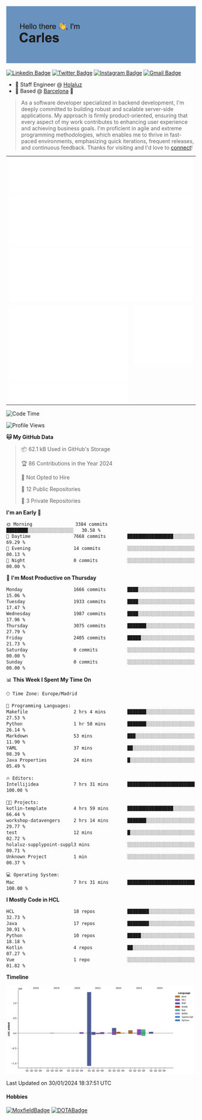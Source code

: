 <img src="header.png" alt="header">

[![Linkedin Badge](https://img.shields.io/badge/-cdespona-blue?style=flat&logo=Linkedin&logoColor=white&link=https://www.linkedin.com/in/carles-david-espona-casas-56219b11/)](https://www.linkedin.com/in/carles-david-espona-casas-56219b11/)
[![Twitter Badge](https://img.shields.io/badge/-@__cdespona-1ca0f1?style=flat&labelColor=1ca0f1&logo=twitter&logoColor=white&link=https://twitter.com/CDEspona)](https://twitter.com/CDEspona)
[![Instagram Badge](https://img.shields.io/badge/-@__cdespona-purple?style=flat&logo=instagram&logoColor=white&link=https://www.instagram.com/cdespona/)](https://www.instagram.com/cdespona/)
[![Gmail Badge](https://img.shields.io/badge/-cdespona-c14438?style=flat&logo=Gmail&logoColor=white&link=mailto:cdespona@gmail.com)](mailto:cdespona@gmail.com)

* 🔭 Staff Engineer @ [Holaluz](https://holaluz.com)
* 🏡 Based @ [Barcelona](https://www.google.es/maps/place/Barcelona) 💜

> As a software developer specialized in backend development, I'm deeply committed to building robust and scalable server-side applications. My approach is firmly product-oriented, ensuring that every aspect of my work contributes to enhancing user experience and achieving business goals. I'm proficient in agile and extreme programming methodologies, which enables me to thrive in fast-paced environments, emphasizing quick iterations, frequent releases, and continuous feedback. Thanks for visiting and I'd love to [connect](https://www.linkedin.com/in/carles-david-espona-casas-56219b11/)!

<table style="border-collapse: collapse; border: none;"> 
  <tbody>
  <tr style="border: none;">
    <td colspan="2" style="border: none; vertical-align: top;">
      <img src="summary.svg" alt="summary">
      <img src="activity-community.svg" alt="act-comm">
      <img src="repositories.svg" alt="repo">
    </td>
  </tr>
  <tr>
    <td style="border: none; vertical-align: top;">
      <img src="metrics.plugin.isocalendar.fullyear.svg" alt="calendar">
      <img src="topics.svg" alt="topics">
    </td>
    <td style="border: none; vertical-align: top;">
      <img src="achievements.svg" alt="achievements">
    </td>
  </tr>
  </tbody>
</table>

<!--START_SECTION:waka-->
![Code Time](http://img.shields.io/badge/Code%20Time-4%20hrs%2036%20mins-blue)

![Profile Views](http://img.shields.io/badge/Profile%20Views-47-blue)

**🐱 My GitHub Data** 

> 📦 62.1 kB Used in GitHub's Storage 
 > 
> 🏆 86 Contributions in the Year 2024
 > 
> 🚫 Not Opted to Hire
 > 
> 📜 12 Public Repositories 
 > 
> 🔑 3 Private Repositories 
 > 
**I'm an Early 🐤** 

```text
🌞 Morning                3384 commits        ████████░░░░░░░░░░░░░░░░░   30.58 % 
🌆 Daytime                7668 commits        █████████████████░░░░░░░░   69.29 % 
🌃 Evening                14 commits          ░░░░░░░░░░░░░░░░░░░░░░░░░   00.13 % 
🌙 Night                  0 commits           ░░░░░░░░░░░░░░░░░░░░░░░░░   00.00 % 
```
📅 **I'm Most Productive on Thursday** 

```text
Monday                   1666 commits        ████░░░░░░░░░░░░░░░░░░░░░   15.06 % 
Tuesday                  1933 commits        ████░░░░░░░░░░░░░░░░░░░░░   17.47 % 
Wednesday                1987 commits        ████░░░░░░░░░░░░░░░░░░░░░   17.96 % 
Thursday                 3075 commits        ███████░░░░░░░░░░░░░░░░░░   27.79 % 
Friday                   2405 commits        █████░░░░░░░░░░░░░░░░░░░░   21.73 % 
Saturday                 0 commits           ░░░░░░░░░░░░░░░░░░░░░░░░░   00.00 % 
Sunday                   0 commits           ░░░░░░░░░░░░░░░░░░░░░░░░░   00.00 % 
```


📊 **This Week I Spent My Time On** 

```text
🕑︎ Time Zone: Europe/Madrid

💬 Programming Languages: 
Makefile                 2 hrs 4 mins        ███████░░░░░░░░░░░░░░░░░░   27.53 % 
Python                   1 hr 58 mins        ███████░░░░░░░░░░░░░░░░░░   26.14 % 
Markdown                 53 mins             ███░░░░░░░░░░░░░░░░░░░░░░   11.90 % 
YAML                     37 mins             ██░░░░░░░░░░░░░░░░░░░░░░░   08.39 % 
Java Properties          24 mins             █░░░░░░░░░░░░░░░░░░░░░░░░   05.49 % 

🔥 Editors: 
Intellijidea             7 hrs 31 mins       █████████████████████████   100.00 % 

🐱‍💻 Projects: 
kotlin-template          4 hrs 59 mins       █████████████████░░░░░░░░   66.44 % 
workshop-datavengers     2 hrs 14 mins       ███████░░░░░░░░░░░░░░░░░░   29.77 % 
test                     12 mins             █░░░░░░░░░░░░░░░░░░░░░░░░   02.72 % 
holaluz-supplypoint-suppl3 mins              ░░░░░░░░░░░░░░░░░░░░░░░░░   00.71 % 
Unknown Project          1 min               ░░░░░░░░░░░░░░░░░░░░░░░░░   00.37 % 

💻 Operating System: 
Mac                      7 hrs 31 mins       █████████████████████████   100.00 % 
```

**I Mostly Code in HCL** 

```text
HCL                      18 repos            ████████░░░░░░░░░░░░░░░░░   32.73 % 
Java                     17 repos            ████████░░░░░░░░░░░░░░░░░   30.91 % 
Python                   10 repos            █████░░░░░░░░░░░░░░░░░░░░   18.18 % 
Kotlin                   4 repos             ██░░░░░░░░░░░░░░░░░░░░░░░   07.27 % 
Vue                      1 repo              ░░░░░░░░░░░░░░░░░░░░░░░░░   01.82 % 
```



**Timeline**

![Lines of Code chart](https://raw.githubusercontent.com/cdespona/cdespona/main/assets/bar_graph.png)


 Last Updated on 30/01/2024 18:37:51 UTC
<!--END_SECTION:waka-->

#### Hobbies
[![MoxfieldBadge](https://img.shields.io/badge/MTG%20Commander-Cdespona-8A2BE2)](https://www.moxfield.com/users/Cdespona)
[![DOTABadge](https://img.shields.io/badge/DOTA2-GRV-red)](https://es.dotabuff.com/players/63807915)
